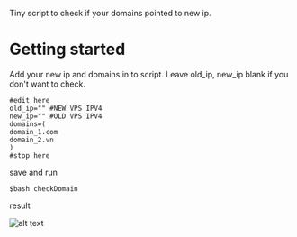 Tiny script to check if your domains pointed to new ip.
# Getting started
Add your new ip and domains in to script.
Leave old_ip, new_ip blank if you don't want to check.
```
#edit here
old_ip="" #NEW VPS IPV4
new_ip="" #OLD VPS IPV4
domains=(
domain_1.com
domain_2.vn
)
#stop here
```
save and run

```
$bash checkDomain
```
result

![alt text](https://i.ibb.co/7z0xFng/Screenshot-from-2019-12-12-01-23-40.png)
